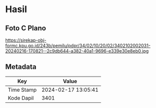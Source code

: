 # Hasil

## Foto C Plano

https://sirekap-obj-formc.kpu.go.id/243b/pemilu/pdpr/34/02/10/20/02/3402102002031-20240216-170821--2c9db644-a382-40a1-9696-e339e30e8eb0.jpg


## Metadata

| Key        | Value               |
| ---------- | ------------------- |
| Time Stamp | 2024-02-17 13:05:41 |
| Kode Dapil | 3401                |



